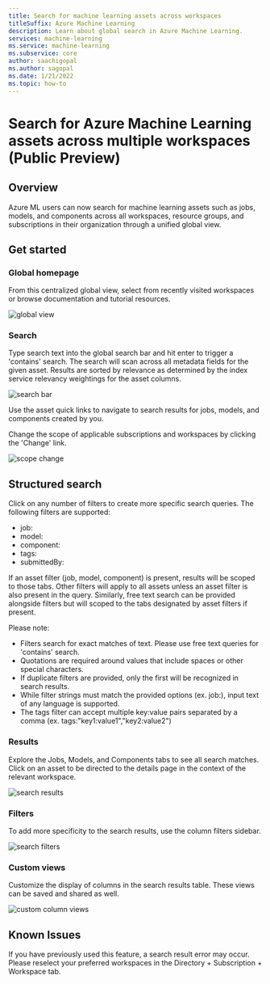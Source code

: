```yaml
---
title: Search for machine learning assets across workspaces
titleSuffix: Azure Machine Learning
description: Learn about global search in Azure Machine Learning.
services: machine-learning
ms.service: machine-learning
ms.subservice: core
author: saachigopal
ms.author: sagopal
ms.date: 1/21/2022
ms.topic: how-to
---
```


# Search for Azure Machine Learning assets across multiple workspaces (Public Preview)

## Overview 

Azure ML users can now search for machine learning assets such as jobs, models, and components across all workspaces, resource groups, and subscriptions in their organization through a unified global view. 

## Get started 

### Global homepage 

From this centralized global view, select from recently visited workspaces or browse documentation and tutorial resources.

![global view](./media/globalview.jpg)

### Search

Type search text into the global search bar and hit enter to trigger a 'contains' search.
The search will scan across all metadata fields for the given asset. Results are sorted by relevance as determined by the index service relevancy weightings for the asset columns. 

![search bar](./media/searchbar.jpg)

Use the asset quick links to navigate to search results for jobs, models, and components created by you. 

Change the scope of applicable subscriptions and workspaces by clicking the 'Change' link. 

![scope change](./media/settings.jpg)

## Structured search 

Click on any number of filters to create more specific search queries.  The following filters are supported:
* job: 
* model:
* component:
* tags:
* submittedBy: 

If an asset filter (job, model, component) is present, results will be scoped to those tabs. Other filters will apply to all assets unless an asset filter is also present in the query. Similarly, free text search can be provided alongside filters but will scoped to the tabs designated by asset filters if present. 

Please note: 
* Filters search for exact matches of text. Please use free text queries for 'contains' search.
* Quotations are required around values that include spaces or other special characters.  
* If duplicate filters are provided, only the first will be recognized in search results. 
* While filter strings must match the provided options (ex. job:), input text of any language is supported. 
* The tags filter can accept multiple key:value pairs separated by a comma (ex. tags:"key1:value1","key2:value2")


### Results

Explore the Jobs, Models, and Components tabs to see all search matches. Click on an asset to be directed to the details page in the context of the relevant workspace. 

![search results](./media/results.jpg)

### Filters

To add more specificity to the search results, use the column filters sidebar. 

![search filters](./media/filters.jpg)

### Custom views

Customize the display of columns in the search results table. These views can be saved and shared as well. 

![custom column views](./media/views.jpg)

## Known Issues

If you have previously used this feature, a search result error may occur. Please reselect your preferred workspaces in the Directory + Subscription + Workspace tab.

